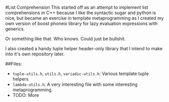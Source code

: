 #List Comprehension
This started off as an attempt to implement list comprehensions in C++ because I like the syntactic sugar and python is nice, but became an exercise in template metaprogramming as I created my own version of boost phoneix library for lazy evaluation expressions with generics.

Or something like that. Who knows. Could just be bullshit.

I also created a handy tuple helper header-only library that I intend to make into it's own repository later.

##Files:
- `tuple-utils.h`, `utils.h`, `variadic-utils.h`: Various template tuple helpers
- `lambda-utils.h`: A very interesting file with some interesting metaprogramming.
- TODO: More
